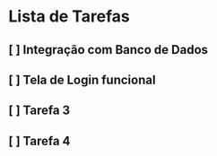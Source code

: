 # Lista de Tarefas

## [ ] Integração com Banco de Dados

## [ ] Tela de Login funcional

## [ ] Tarefa 3

## [ ] Tarefa 4